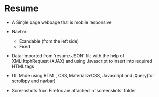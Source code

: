 # Resume

* A Single page webpage that is mobile responsive 

* Navbar:
    * Exandable (from the left side)
    * Fixed
    
* Data: Imported from 'resume.JSON' file with the help of XMLHttphRequest (AJAX) and using Javascript to insert into required HTML tags

* UI: Made using HTML, CSS, MaterializeCSS, Javascript and jQuery(for scrollspy and navbar)

* Screenshots from Firefox are attached in 'screenshots' folder


    
          

